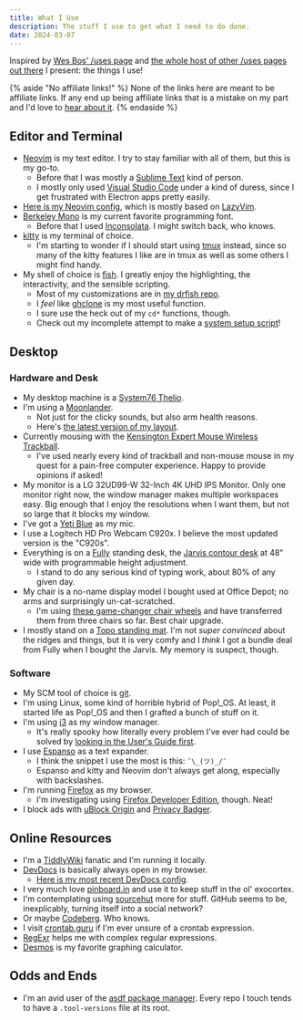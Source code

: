 ```yaml
---
title: What I Use
description: The stuff I use to get what I need to do done.
date: 2024-03-07
---
```


Inspired by [Wes Bos' /uses page](https://wesbos.com/uses) and [the whole host of other /uses pages out there](https://uses.tech/) I present: the things I use!

{% aside "No affiliate links!" %}
None of the links here are meant to be affiliate links. If any end up being affiliate links that is a mistake on my part and I'd love to [hear about it](mailto:hi@drhayes.io).
{% endaside %}

## Editor and Terminal

- [Neovim](https://neovim.io/) is my text editor. I try to stay familiar with all of them, but this is my go-to.
  - Before that I was mostly a [Sublime Text](https://www.sublimetext.com/) kind of person.
  - I mostly only used [Visual Studio Code](https://code.visualstudio.com/) under a kind of duress, since I get frustrated with Electron apps pretty easily.
- [Here is my Neovim config](https://github.com/drhayes/neovim-config/), which is mostly based on [LazyVim](https://www.lazyvim.org/).
- [Berkeley Mono](https://berkeleygraphics.com/typefaces/berkeley-mono/) is my current favorite programming font.
  - Before that I used [Inconsolata](https://www.levien.com/type/myfonts/inconsolata.html). I might switch back, who knows.
- [kitty](https://sw.kovidgoyal.net/kitty/) is my terminal of choice.
  - I'm starting to wonder if I should start using [tmux](https://github.com/tmux/tmux) instead, since so many of the kitty features I like are in tmux as well as some others I might find handy.
- My shell of choice is [fish](https://fishshell.com/). I greatly enjoy the highlighting, the interactivity, and the sensible scripting.
  - Most of my customizations are in [my drfish repo](https://github.com/drhayes/drfish).
  - I _feel_ like [ghclone](https://github.com/drhayes/drfish/blob/70668defbb44b39495eea28dc4b31acc935bcb0c/functions/ghclone.fish) is my most useful function.
  - I sure use the heck out of my `cd*` functions, though.
  - Check out my incomplete attempt to make a [system setup script](https://github.com/drhayes/drfish/blob/70668defbb44b39495eea28dc4b31acc935bcb0c/functions/drenv-setup.fish)!

## Desktop

### Hardware and Desk

- My desktop machine is a [System76 Thelio](https://system76.com/desktops/thelio).
- I'm using a [Moonlander](https://www.zsa.io/moonlander/).
  - Not just for the clicky sounds, but also arm health reasons.
  - Here's [the latest version of my layout](https://configure.zsa.io/moonlander/layouts/G5jqR/latest/0).
- Currently mousing with the [Kensington Expert Mouse Wireless Trackball](https://www.kensington.com/p/products/ergonomic-desk-accessories/ergonomic-input-devices/expert-mouse-wireless-trackball-1/).
  - I've used nearly every kind of trackball and non-mouse mouse in my quest for a pain-free computer experience. Happy to provide opinions if asked!
- My monitor is a LG 32UD99-W 32-Inch 4K UHD IPS Monitor. Only one monitor right now, the window manager makes multiple workspaces easy. Big enough that I enjoy the resolutions when I want them, but not so large that it blocks my window.
- I've got a [Yeti Blue](https://www.logitechg.com/en-us/products/streaming-gear/yeti-premium-usb-microphone.988-000100.html) as my mic.
- I use a Logitech HD Pro Webcam C920x. I believe the most updated version is the "C920s".
- Everything is on a [Fully](https://fully.com/) standing desk, the [Jarvis contour desk](https://store.hermanmiller.com/standing-desks/jarvis-bamboo-standing-desk/2542428.html?lang=en_US) at 48" wide with programmable height adjustment.
  - I stand to do any serious kind of typing work, about 80% of any given day.
- My chair is a no-name display model I bought used at Office Depot; no arms and surprisingly un-cat-scratched.
  - I'm using [these game-changer chair wheels](https://www.amazon.com/gp/product/B01CTIG4GE/ref=ppx_yo_dt_b_search_asin_title?ie=UTF8&psc=1) and have transferred them from three chairs so far. Best chair upgrade.
- I mostly stand on a [Topo standing mat](https://ergodriven.com/products/topo?variant=27365321411). I'm not _super convinced_ about the ridges and things, but it is very comfy and I _think_ I got a bundle deal from Fully when I bought the Jarvis. My memory is suspect, though.

### Software

- My SCM tool of choice is [git](https://git-scm.com/).
- I'm using Linux, some kind of horrible hybrid of Pop!\_OS. At least, it started life as Pop!\_OS and then I grafted a bunch of stuff on it.
- I'm using [i3](https://i3wm.org/) as my window manager.
  - It's really spooky how literally every problem I've ever had could be solved by [looking in the User's Guide first](https://i3wm.org/docs/userguide.html).
- I use [Espanso](https://espanso.org/) as a text expander.
  - I think the snippet I use the most is this: `¯\_(ツ)_/¯`
  - Espanso and kitty and Neovim don't always get along, especially with backslashes.
- I'm running [Firefox](https://www.mozilla.org/en-US/firefox/new/) as my browser.
  - I'm investigating using [Firefox Developer Edition](https://www.mozilla.org/en-US/firefox/developer/), though. Neat!
- I block ads with [uBlock Origin](https://ublockorigin.com/) and [Privacy Badger](https://privacybadger.org/).

## Online Resources

- I'm a [TiddlyWiki](https://tiddlywiki.com/) fanatic and I'm running it locally.
- [DevDocs](https://devdocs.io/) is basically always open in my browser.
  - [Here is my most recent DevDocs config](https://gist.github.com/drhayes/d43ab8be15629985c9ee17748fc852ab).
- I very much love [pinboard.in](https://pinboard.in/u:drhayes) and use it to keep stuff in the ol' exocortex.
- I'm contemplating using [sourcehut](https://sr.ht/) more for stuff. GitHub seems to be, inexplicably, turning itself into a social network?
- Or maybe [Codeberg](https://codeberg.org/). Who knows.
- I visit [crontab.guru](https://crontab.guru/) if I'm ever unsure of a crontab expression.
- [RegExr](https://regexr.com/) helps me with complex regular expressions.
- [Desmos](https://www.desmos.com/calculator) is my favorite graphing calculator.

## Odds and Ends

- I'm an avid user of the [asdf package manager](https://asdf-vm.com/). Every repo I touch tends to have a `.tool-versions` file at its root.
